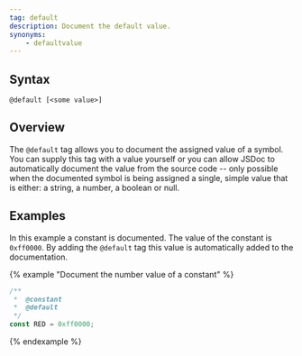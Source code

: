 ```yaml
---
tag: default
description: Document the default value.
synonyms:
    - defaultvalue
---
```


## Syntax

`@default [<some value>]`


## Overview

The `@default` tag allows you to document the assigned value of a symbol. You can supply this tag with
a value yourself or you can allow JSDoc to automatically document the value from the source code --
only possible when the documented symbol is being assigned a single, simple value that is either: a
string, a number, a boolean or null.


## Examples

In this example a constant is documented. The value of the constant is `0xff0000`. By adding the
`@default` tag this value is automatically added to the documentation.

{% example "Document the number value of a constant" %}

```js
/**
 *  @constant
 *  @default
 */
const RED = 0xff0000;
```
{% endexample %}
